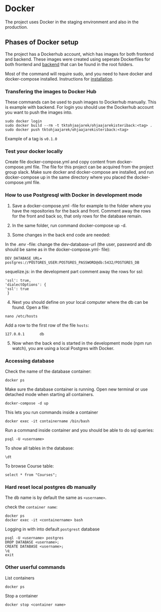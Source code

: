# Docker

The project uses Docker in the staging environment and also in the production.


## Phases of Docker setup

The project has a Dockerhub account, which has images for both frontend and backend.
These images were created using seperate Dockerfiles for both frontend and [backend](https://github.com/TKT-ohjaajarekisteri/TKT-ohjaajarekisteri-back/blob/login/Dockerfile) that can be found in the root folders.

Most of the command will require sudo, and you need to have docker and docker-compose installed. Instructions for [installation](https://docker-hy.github.io/part0/).

### Transfering the images to Docker Hub

These commands can be used to push images to Dockerhub manually. This is example with backend. For login you should use the Dockerhub account you want to push the images into.

    sudo docker login 
    sudo docker build --rm -t tktohjaajarek/ohjaajarekisteriback:<tag> .
    sudo docker push tktohjaajarek/ohjaajarekisteriback:<tag>

Example of a tag is `v0.1.0`


### Test your docker locally

Create file docker-compose.yml and copy content from docker-compose.yml file. The file for this project can be acquired from the project group slack.
Make sure docker and docker-compose are installed, and run docker-compose up in the same directory where you placed the docker-compose.yml file.


### How to use Postgresql with Docker in development mode

1. Save a docker-compose.yml -file for example to the folder where you have the repositories for the back and front. Comment away the rows for the front and back so, that only rows for the database remain. 


2. In the same folder, run command docker-compose up -d.


3. Some changes in the back end code are needed:


In the .env -file: change the dev-database-url (the user, password and db should be same as in the docker-compose.yml- file):

```
DEV_DATABASE_URL= postgres://POSTGRES_USER:POSTGRES_PASSWORD@db:5432/POSTGRES_DB
```

sequelize.js: in the development part comment away the rows for ssl:
```
'ssl': true,
'dialectOptions': {
'ssl': true
 }

```

4. Next you should define on your local computer where the db can be found. Open a file:

```
nano /etc/hosts
```

Add a row to the first row of the file `hosts`: 

	127.0.0.1       db

5. Now when the back end is started in the development mode (npm run watch), you are using a local Postgres with Docker.


### Accessing database

Check the name of the database container:

	docker ps

Make sure the database container is running. Open new terminal or use detached mode when starting all containers.

	docker-compose -d up

This lets you run commands inside a container

	docker exec -it containername /bin/bash 

Run a command inside container and you should be able to do sql queries:

	psql -U <username>

To show all tables in the database:
	
	\dt 

To browse Course table:

	select * from "Courses";


### Hard reset local postgres db manually

The db name is by default the same as `<username>`.

check the `container name`:

	docker ps
	docker exec -it <containername> bash
	
Logging in with <username> into default `postgrest` database
	
	psql -U <username> postgres
	DROP DATABASE <username>;
	CREATE DATABASE <username>;
	\q
	exit


### Other userful commands

List containers

    docker ps

Stop a container

    docker stop <container name>

